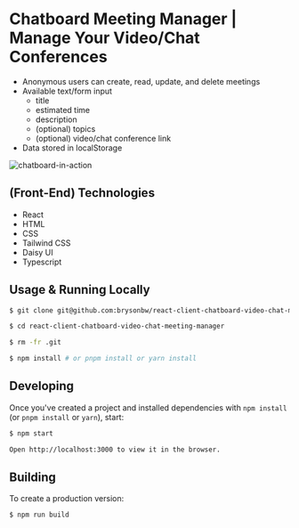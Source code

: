 # Chatboard Meeting Manager | Manage Your Video/Chat Conferences
- Anonymous users can create, read, update, and delete meetings
- Available text/form input
  - title
  - estimated time
  - description
  - (optional) topics
  - (optional) video/chat conference link
- Data stored in localStorage

![chatboard-in-action](https://res.cloudinary.com/ddlhtsgmp/image/upload/v1656524255/chatboard-in-action_hdb8pn.gif)

## (Front-End) Technologies
- React
- HTML
- CSS
- Tailwind CSS
- Daisy UI
- Typescript

## Usage & Running Locally 

```bash
$ git clone git@github.com:brysonbw/react-client-chatboard-video-chat-meeting-manager.git

$ cd react-client-chatboard-video-chat-meeting-manager

$ rm -fr .git

$ npm install # or pnpm install or yarn install
```

## Developing

Once you've created a project and installed dependencies with `npm install` (or `pnpm install` or `yarn`), start:

```bash
$ npm start

Open http://localhost:3000 to view it in the browser.
```

## Building

To create a production version:

```bash
$ npm run build
```

